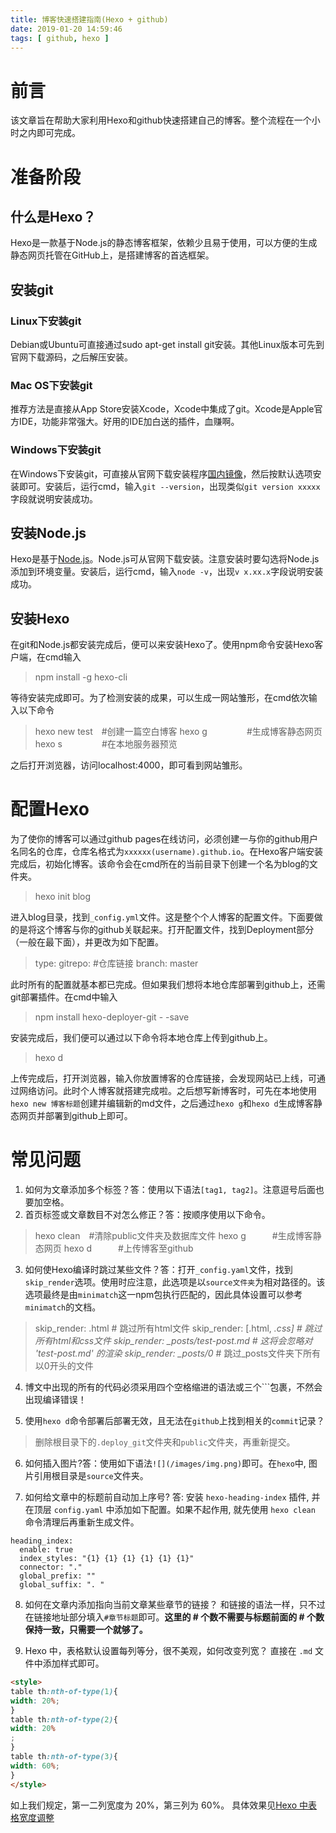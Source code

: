 ```yaml
---
title: 博客快速搭建指南(Hexo + github)
date: 2019-01-20 14:59:46
tags: [ github, hexo ]
---
```

# 前言
该文章旨在帮助大家利用Hexo和github快速搭建自己的博客。整个流程在一个小时之内即可完成。

# 准备阶段
## 什么是Hexo？
Hexo是一款基于Node.js的静态博客框架，依赖少且易于使用，可以方便的生成静态网页托管在GitHub上，是搭建博客的首选框架。
## 安装git
### Linux下安装git
Debian或Ubuntu可直接通过sudo apt-get install git安装。其他Linux版本可先到官网下载源码，之后解压安装。
### Mac OS下安装git
推荐方法是直接从App Store安装Xcode，Xcode中集成了git。Xcode是Apple官方IDE，功能非常强大。好用的IDE加白送的插件，血赚啊。
### Windows下安装git
在Windows下安装git，可直接从官网下载安装程序[国内镜像](https://pan.baidu.com/s/1kU5OCOB#list/path=%2Fpub%2Fgit)，然后按默认选项安装即可。安装后，运行cmd，输入`git --version`，出现类似`git version xxxxx`字段就说明安装成功。

## 安装Node.js
Hexo是基于[Node.js](https://nodejs.org/en/download/)。Node.js可从官网下载安装。注意安装时要勾选将Node.js添加到环境变量。安装后，运行cmd，输入`node -v`，出现`v x.xx.x`字段说明安装成功。

## 安装Hexo
在git和Node.js都安装完成后，便可以来安装Hexo了。使用npm命令安装Hexo客户端，在cmd输入
> npm install -g hexo-cli 

等待安装完成即可。为了检测安装的成果，可以生成一网站雏形，在cmd依次输入以下命令
> hexo new test&emsp;#创建一篇空白博客
> hexo g&ensp;&ensp;&ensp;&ensp;&ensp;&ensp;&ensp;&ensp;&ensp;#生成博客静态网页
> hexo s&ensp;&ensp;&ensp;&ensp;&ensp;&ensp;&ensp;&ensp;&ensp;#在本地服务器预览 

之后打开浏览器，访问localhost:4000，即可看到网站雏形。

# 配置Hexo
为了使你的博客可以通过github pages在线访问，必须创建一与你的github用户名同名的仓库，仓库名格式为`xxxxxx(username).github.io`。在Hexo客户端安装完成后，初始化博客。该命令会在cmd所在的当前目录下创建一个名为blog的文件夹。
> hexo init blog 

进入blog目录，找到`_config.yml`文件。这是整个个人博客的配置文件。下面要做的是将这个博客与你的github关联起来。打开配置文件，找到Deployment部分（一般在最下面），并更改为如下配置。
> type: gitrepo: #仓库链接
> branch: master 

此时所有的配置就基本都已完成。但如果我们想将本地仓库部署到github上，还需git部署插件。在cmd中输入
> npm install hexo-deployer-git - -save

安装完成后，我们便可以通过以下命令将本地仓库上传到github上。
> hexo d

上传完成后，打开浏览器，输入你放置博客的仓库链接，会发现网站已上线，可通过网络访问。此时个人博客就搭建完成啦。之后想写新博客时，可先在本地使用`hexo new 博客标题`创建并编辑新的md文件，之后通过`hexo g`和`hexo d`生成博客静态网页并部署到github上即可。

# 常见问题
1. 如何为文章添加多个标签？答：使用以下语法`[tag1, tag2]`。注意逗号后面也要加空格。
2. 首页标签或文章数目不对怎么修正？答：按顺序使用以下命令。
> hexo clean&emsp;#清除public文件夹及数据库文件
> hexo g&ensp;&ensp;&ensp;&ensp;&ensp;&ensp;#生成博客静态网页
> hexo d&ensp;&ensp;&ensp;&ensp;&ensp;&ensp;#上传博客至github

3. 如何使Hexo编译时跳过某些文件？答：打开`_config.yaml`文件，找到`skip_render`选项。使用时应注意，此选项是以`source文件夹`为相对路径的。该选项最终是由`minimatch`这一npm包执行匹配的，因此具体设置可以参考`minimatch`的文档。
> skip_render: .html # 跳过所有html文件
> skip_render: [.html, *.css] # 跳过所有html和css文件
> skip_render: _posts/test-post.md # 这将会忽略对 'test-post.md' 的渲染
> skip_render: _posts\/0* # 跳过_posts文件夹下所有以0开头的文件

4. 博文中出现的所有的代码必须采用四个空格缩进的语法或三个`\``包裹，不然会出现编译错误！

5. 使用`hexo d`命令部署后部署无效，且无法在`github`上找到相关的`commit`记录？
> 删除根目录下的`.deploy_git`文件夹和`public`文件夹，再重新提交。

6. 如何插入图片?答：使用如下语法`![](/images/img.png)`即可。在`hexo`中, 图片引用根目录是`source`文件夹。

7. 如何给文章中的标题前自动加上序号?
答: 安装 `hexo-heading-index` 插件, 并在顶层 `config.yaml` 中添加如下配置。如果不起作用, 就先使用 `hexo clean` 命令清理后再重新生成文件。
```
heading_index:
  enable: true
  index_styles: "{1} {1} {1} {1} {1} {1}"
  connector: "."
  global_prefix: ""
  global_suffix: ". "
```

8. 如何在文章内添加指向当前文章某些章节的链接？
和链接的语法一样，只不过在链接地址部分填入`#章节标题`即可。**这里的 # 个数不需要与标题前面的 # 个数保持一致，只需要一个就够了。**

9. Hexo 中，表格默认设置每列等分，很不美观，如何改变列宽？
直接在 `.md` 文件中添加样式即可。
```html
<style>
table th:nth-of-type(1){
width: 20%;
}
table th:nth-of-type(2){
width: 20%
;
}
table th:nth-of-type(3){
width: 60%;
}
</style>
```
如上我们规定，第一二列宽度为 20%，第三列为 60%。
具体效果见[Hexo 中表格宽度调整](http://idukelu.com/Hexo-%E4%B8%AD%E8%A1%A8%E6%A0%BC%E5%AE%BD%E5%BA%A6%E8%B0%83%E6%95%B4/)